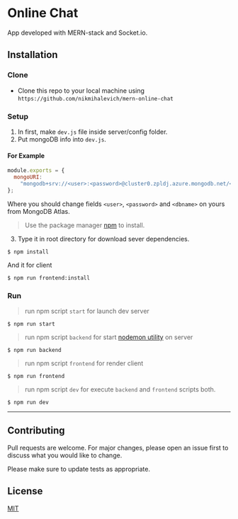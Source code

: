 # Online Chat

App developed with MERN-stack and Socket.io.

## Installation

### Clone

- Clone this repo to your local machine using `https://github.com/nikmihalevich/mern-online-chat`

### Setup

1. In first, make `dev.js` file inside server/config folder.
2. Put mongoDB info into `dev.js`.

#### For Example

```javascript
module.exports = {
  mongoURI:
    "mongodb+srv://<user>:<password>@cluster0.zpldj.azure.mongodb.net/<dbname>?retryWrites=true&w=majority",
};
```

Where you should change fields `<user>`, `<password>` and `<dbname>` on yours from MongoDB Atlas.

> Use the package manager [npm](https://www.npmjs.com/get-npm) to install.

3. Type it in root directory for download sever dependencies.

```shell
$ npm install
```

And it for client

```shell
$ npm run frontend:install
```

### Run

> run npm script `start` for launch dev server

```shell
$ npm run start
```

> run npm script `backend` for start [nodemon utility](https://nodemon.io/) on server

```shell
$ npm run backend
```

> run npm script `frontend` for render client

```shell
$ npm run frontend
```

> run npm script `dev` for execute `backend` and `frontend` scripts both.

```shell
$ npm run dev
```

---

## Contributing

Pull requests are welcome. For major changes, please open an issue first to discuss what you would like to change.

Please make sure to update tests as appropriate.

## License

[MIT](https://choosealicense.com/licenses/mit/)
